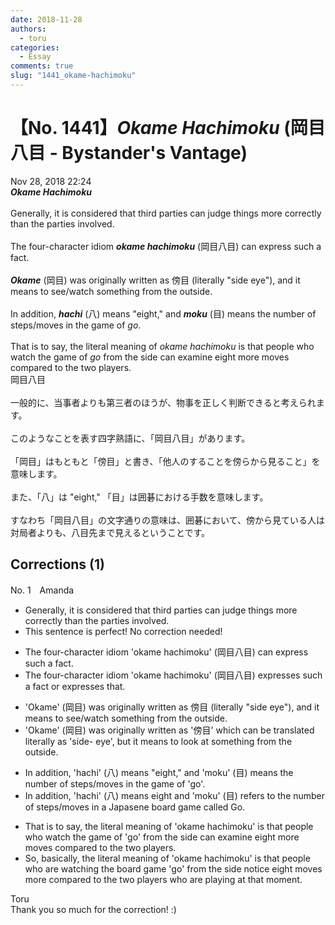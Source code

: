 ```yaml
---
date: 2018-11-28
authors:
  - toru
categories:
  - Essay
comments: true
slug: "1441_okame-hachimoku"
---
```


# 【No. 1441】<strong><em>Okame Hachimoku</em></strong> (岡目八目 - Bystander's Vantage)
<div class="date">Nov 28, 2018 22:24</div>
<div id="post"><div id="body_show_ori">
<strong><em>Okame Hachimoku</em></strong><br/><br/>Generally, it is considered that third parties can judge things more correctly than the parties involved.<br/><br/>The four-character idiom <strong><em>okame hachimoku</em></strong> (岡目八目) can express such a fact.<br/><br/><strong><em>Okame</em></strong> (岡目) was originally written as 傍目 (literally "side eye"), and it means to see/watch something from the outside.<br/><br/>In addition, <strong><em>hachi</em></strong> (八) means "eight," and <strong><em>moku</em></strong> (目) means the number of steps/moves in the game of <em>go</em>.<br/><br/>That is to say, the literal meaning of <em>okame hachimoku</em> is that people who watch the game of <em>go</em> from the side can examine eight more moves compared to the two players.
</div></div>

<!-- more -->

<div id="post_ja"><div id="body_show_mo">
岡目八目<br/><br/>一般的に、当事者よりも第三者のほうが、物事を正しく判断できると考えられます。<br/><br/>このようなことを表す四字熟語に、「岡目八目」があります。<br/><br/>「岡目」はもともと「傍目」と書き、「他人のすることを傍らから見ること」を意味します。<br/><br/>また、「八」は "eight," 「目」は囲碁における手数を意味します。<br/><br/>すなわち「岡目八目」の文字通りの意味は、囲碁において、傍から見ている人は対局者よりも、八目先まで見えるということです。
</div></div>

## Corrections (1)
<div id="block"><div class="first_name"> No. 1　<span class="just_name">Amanda</span></div><div id="block2">
<ul class="correction_field">
<li class="incorrect">Generally, it is considered that third parties can judge things more correctly than the parties involved.</li>
<li class="corrected perfect">This sentence is perfect! No correction needed!</li>
</ul>
<ul class="correction_field">
<li class="incorrect">The four-character idiom 'okame hachimoku' (岡目八目) can express such a fact.</li>
<li class="corrected correct">
The four-character idiom 'okame hachimoku' (岡目八目) expresses such a fact or expresses that.
</li>
</ul>
<ul class="correction_field">
<li class="incorrect">'Okame' (岡目) was originally written as 傍目 (literally "side eye"), and it means to see/watch something from the outside.</li>
<li class="corrected correct">
'Okame' (岡目) was originally written as '傍目' which can be translated literally as 'side- eye', but it means to look at something from the outside.
</li>
</ul>
<ul class="correction_field">
<li class="incorrect">In addition, 'hachi' (八) means "eight," and 'moku' (目) means the number of steps/moves in the game of 'go'.</li>
<li class="corrected correct">
In addition, 'hachi' (八) means eight and 'moku' (目) refers to the number of steps/moves in a Japasene board game called Go.
</li>
</ul>
<ul class="correction_field">
<li class="incorrect">That is to say, the literal meaning of 'okame hachimoku' is that people who watch the game of 'go' from the side can examine eight more moves compared to the two players.</li>
<li class="corrected correct">
So, basically, the literal meaning of 'okame hachimoku' is that people who are watching the board game 'go' from the side notice eight moves more compared to the two players who are playing at that moment.
</li>
</ul>
</div><div class="name"><span class="just_name">Toru</span><br>
Thank you so much for the correction! :)
</div>
</div>
